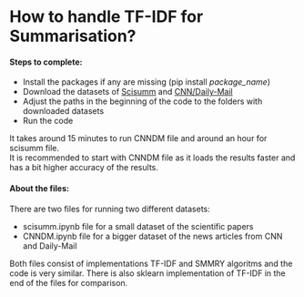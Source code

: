 # How to handle TF-IDF for Summarisation?

#### Steps to complete:
* Install the packages if any are missing (pip install *package_name*)
* Download the datasets of [Scisumm](https://github.com/WING-NUS/scisumm-corpus/tree/master/data/Training-Set-2018) and [CNN/Daily-Mail](https://drive.google.com/uc?id=1-DLTTioISS8i3UrOG4sjjc_js0ncnBnn)
* Adjust the paths in the beginning of the code to the folders with downloaded datasets
* Run the code

It takes around 15 minutes to run CNNDM file and around an hour for scisumm file. <br/>
It is recommended to start with CNNDM file as it loads the results faster and has a bit higher accuracy of the results.

#### About the files:
There are two files for running two different datasets:
* scisumm.ipynb file for a small dataset of the scientific papers 
* CNNDM.ipynb file for a bigger dataset of the news articles from CNN and Daily-Mail 

Both files consist of implementations TF-IDF and SMMRY algoritms and the code is very similar. 
There is also sklearn implementation of TF-IDF in the end of the files for comparison.


